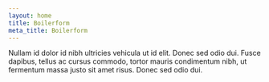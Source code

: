 ```yaml
---
layout: home
title: Boilerform
meta_title: Boilerform
---
```

Nullam id dolor id nibh ultricies vehicula ut id elit. Donec sed odio dui. Fusce dapibus, tellus ac cursus commodo, tortor mauris condimentum nibh, ut fermentum massa justo sit amet risus. Donec sed odio dui.